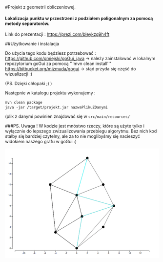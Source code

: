 #Projekt z geometrii obliczeniowej.

#### Lokalizacja punktu w przestrzeni z podziałem poligonalnym za pomocą metody separatorów.


Link do prezentacji : https://prezi.com/bleykzg9h4ft

##Użytkowanie i instalacja 

Do użycia tego kodu będziesz potrzebować : 
https://github.com/gmiejski/goGui_java -> należy zainstalować w lokalnym repozytorium goGui za pomocą '''mvn clean install'''
https://bitbucket.org/mizmuda/gogui -> stąd przyda się część do wizualizacji :) 

(PS. Dzięki chłopaki ;) )

Następnie w katalogu projektu wykonujemy :
``` 
mvn clean package
java -jar /target/projekt.jar nazwaPlikuZDanymi
```
(plik z danymi powinien znajdować się w ```src/main/resources/``` 


###PS. Uwaga !
W kodzie jest mnóstwo rzeczy, które są użyte tylko i wyłącznie do lepszego zwizualizowania przebiegu algorytmu. Bez nich kod stałby się bardziej czytelny, ale za to nie moglibyśmy się nacieszyć widokiem naszego grafu w goGui :) 


<img src="https://raw.githubusercontent.com/mcprok/lokalizacja_punktu_metada_separatorow/master/result.gif">
